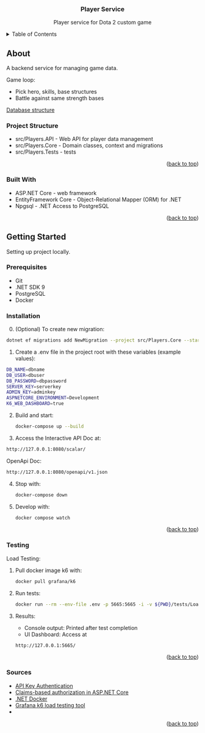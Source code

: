 <a id="readme-top"></a>

<h3 align="center">Player Service</h3>

<p align="center">
  Player service for Dota 2 custom game
</p>

<details>
  <summary>Table of Contents</summary>
  <ol>
    <li>
      <a href="#about">About The Project</a>
      <ul>
        <li><a href="#built-with">Built With</a></li>
      </ul>
    </li>
    <li>
      <a href="#getting-started">Getting Started</a>
      <ul>
        <li><a href="#prerequisites">Prerequisites</a></li>
        <li><a href="#installation">Installation</a></li>
        <li><a href="#testing">Testing</a></li>
        <li><a href="#sources">Sources</a></li>
      </ul>
    </li>
  </ol>
</details>

## About

A backend service for managing game data.

Game loop:
- Pick hero, skills, base structures
- Battle against same strength bases

[Database structure](https://github.com/roekws/PlayerService/raw/master/Documentation/db.png "Db")

### Project Structure

- src/Players.API - Web API for player data management
- src/Players.Core - Domain classes, context and migrations
- src/Players.Tests - tests

<p align="right">(<a href="#readme-top">back to top</a>)</p>

### Built With
* ASP.NET Core - web framework
* EntityFramework Core - Object-Relational Mapper (ORM) for .NET
* Npgsql - .NET Access to PostgreSQL

<p align="right">(<a href="#readme-top">back to top</a>)</p>

## Getting Started

Setting up project locally.

### Prerequisites

* Git
* .NET SDK 9
* PostgreSQL
* Docker

### Installation

0. (Optional) To create new migration:
  ```sh
  dotnet ef migrations add NewMigration --project src/Players.Core --startup-project src/Players.API
  ```

1. Create a .env file in the project root with these variables (example values):
  ```sh
  DB_NAME=dbname
  DB_USER=dbuser
  DB_PASSWORD=dbpassword
  SERVER_KEY=serverkey
  ADMIN_KEY=adminkey
  ASPNETCORE_ENVIRONMENT=Development
  K6_WEB_DASHBOARD=true
  ```

2. Build and start:
   ```sh
   docker-compose up --build
   ```

3. Access the Interactive API Doc at:
  ```sh
  http://127.0.0.1:8080/scalar/
  ```

  OpenApi Doc:
  ```sh
  http://127.0.0.1:8080/openapi/v1.json
  ```

4. Stop with:
   ```sh
   docker-compose down
   ```

5. Develop with:
    ```sh
   docker compose watch
   ```

<p align="right">(<a href="#readme-top">back to top</a>)</p>

### Testing

Load Testing:

1. Pull docker image k6 with:
    ```sh
    docker pull grafana/k6
    ```

2. Run tests:
    ```sh
    docker run --rm --env-file .env -p 5665:5665 -i -v ${PWD}/tests/Load:/scripts grafana/k6 run /scripts/PlayerTest.js
    ```

3. Results:

    - Console output: Printed after test completion
    - UI Dashboard: Access at
    ```
    http://127.0.0.1:5665/
    ```

<p align="right">(<a href="#readme-top">back to top</a>)</p>

### Sources

- [API Key Authentication](https://habr.com/ru/articles/877302/)
- [Claims-based authorization in ASP.NET Core](https://learn.microsoft.com/en-us/aspnet/core/security/authorization/claims?view=aspnetcore-9.0)
- [.NET Docker](https://docs.docker.com/guides/dotnet/)
- [Grafana k6 load testing tool](https://grafana.com/docs/k6/latest/)
- []()

<p align="right">(<a href="#readme-top">back to top</a>)</p>
